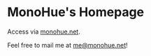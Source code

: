 # MonoHue's Homepage

Access via [monohue.net](https://monohue.net).

Feel free to mail me at [me@monohue.net](mailto:me@monohue.net)!